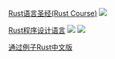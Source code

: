 [Rust语言圣经(Rust Course)](https://github.com/sunface/rust-course)
![](https://github.com/sunface/rust-course/blob/main/assets/banner.jpg?raw=true)

[Rust程序设计语言](https://kaisery.github.io/trpl-zh-cn/title-page.html)
![](https://img3.doubanio.com/view/subject/m/public/s33654213.jpg)
![](https://img3.doubanio.com/view/subject/s/public/s33441327.jpg)

[通过例子Rust中文版](https://www.rustwiki.org.cn/zh-CN/rust-by-example/index.html)


